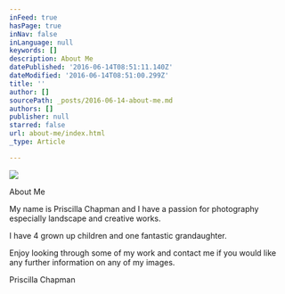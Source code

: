 ```yaml
---
inFeed: true
hasPage: true
inNav: false
inLanguage: null
keywords: []
description: About Me
datePublished: '2016-06-14T08:51:11.140Z'
dateModified: '2016-06-14T08:51:00.299Z'
title: ''
author: []
sourcePath: _posts/2016-06-14-about-me.md
authors: []
publisher: null
starred: false
url: about-me/index.html
_type: Article

---
```

![](https://the-grid-user-content.s3-us-west-2.amazonaws.com/0777049e-c0dd-494f-8f7e-e9bf9e9090c9.jpg)

About Me

My name is Priscilla Chapman and I have a passion for photography especially landscape and creative works.

I have 4 grown up children and one fantastic grandaughter. 

Enjoy looking through some of my work and contact me if you would like any further information on any of my images.

Priscilla Chapman